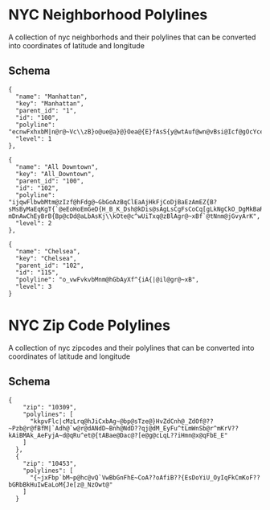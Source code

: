 # NYC Neighborhood Polylines
A collection of nyc neighborhods and their polylines that can be converted into coordinates of latitude and longitude

## Schema
```
{
  "name": "Manhattan",
  "key": "Manhattan",
  "parent_id": "1",
  "id": "100",
  "polyline": "ecnwFxhxbM|n@r@~Vc\\zB}o@ue@a}@}Oea@{E}fAsS{y@wtAuf@wn@vBsi@Icf@gOcYce@oh@yj@w|@up@kW{WuQ}CgX|Gqb@mEek@_\\wc@gh@kk@z@ef@da@ghAeAmoAnFijA_c@qz@uj@sa@i[gf@ye@e]qEcI~EqEoG|CcFfAuIwHyBuH^q@rA_FzFgG`NkBhDjEzFdDtGpEpDnFxCtBnI{E`OmI~K_G`]pBf[vi@h[|k@|Lzt@f`@bSfa@ft@dChr@xOnn@li@pmGb`ExfDl{Bfi@xQ~hAjI|uAxM",
  "level": 1
},

{
  "name": "All Downtown",
  "key": "All_Downtown",
  "parent_id": "100",
  "id": "102",
  "polyline": "ijqwFlbwbMtm@zIzf@hFdg@~GbGoAzBqClEaAjHkFjCoDjBaEzAmEZ{B?sMsByMaEqKgT{`@eEoHoEmGeD{H_B_K_Dsh@kDis@sAgLsCgFsCoCq[gLkNgCkO_DgMkBaRuBeH[wE?mDnAwChEyBrB{Bp@cDd@aLbAsKj\\kOte@c^wUiTxq@zBlAgr@~xBf`@tNnm@jGvyArK",
  "level": 2
},

{
  "name": "Chelsea",
  "key": "Chelsea",
  "parent_id": "102",
  "id": "115",
  "polyline": "o_vwFvkvbMnm@hGbAyXf^{iA{|@il@gr@~xB",
  "level": 3
}
```

# NYC Zip Code Polylines
A collection of nyc zipcodes and their polylines that can be converted into coordinates of latitude and longitude

## Schema
```
{
    "zip": "10309",
    "polylines": [
      "kkpvFlc|cMzLrq@hJiCxbAg~@bp@sTze@}HvZdCnh@_ZdOf@??~Pzb@r@fBfM|`Adh@`w@r@dANdD~Bnh@NdD??qj@dM_EyFu^tLmWnSb@r^mKrV??kAiBMAk_AeFyjA~d@qRu^et@{tABae@Dac@?[e@g@cLqL??iHmn@x@qFbE_E"
    ]
  },
  {
    "zip": "10453",
    "polylines": [
      "{~jxFbp`bM~p@hc@vQ`VwBbGnFhE~CoA??oAfiB??{EsDoYiU_OyIqFkCmKoF??bGRbBkHuIwEaLoM{Je[z@_NzOwt@"
    ]
  }
```
